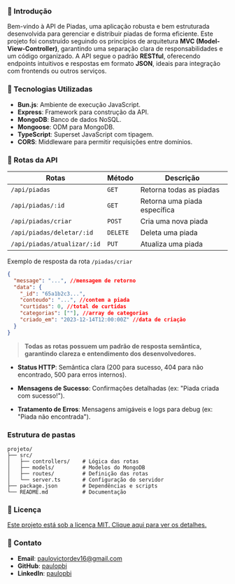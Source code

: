 ### 🧠 Introdução

Bem-vindo à API de Piadas, uma aplicação robusta e bem estruturada desenvolvida para gerenciar e distribuir piadas de forma eficiente. Este projeto foi construído seguindo os princípios de arquitetura **MVC (Model-View-Controller)**, garantindo uma separação clara de responsabilidades e um código organizado. A API segue o padrão **RESTful**, oferecendo endpoints intuitivos e respostas em formato **JSON**, ideais para integração com frontends ou outros serviços.

### 🚀 Tecnologias Utilizadas

- **Bun.js**: Ambiente de execução JavaScript.
- **Express**: Framework para construção da API.
- **MongoDB**: Banco de dados NoSQL.
- **Mongoose**: ODM para MongoDB.
- **TypeScript**: Superset JavaScript com tipagem.
- **CORS**: Middleware para permitir requisições entre domínios.

### 📡 Rotas da API

| Rotas                       | Método   | Descrição                    |
| --------------------------- | -------- | ---------------------------- |
| `/api/piadas`               | `GET`    | Retorna todas as piadas      |
| `/api/piadas/:id`           | `GET`    | Retorna uma piada específica |
| `/api/piadas/criar`         | `POST`   | Cria uma nova piada          |
| `/api/piadas/deletar/:id`   | `DELETE` | Deleta uma piada             |
| `/api/piadas/atualizar/:id` | `PUT`    | Atualiza uma piada           |

Exemplo de resposta da rota `/piadas/criar`

```json
{
  "message": "...", //mensagem de retorno
  "data": {
    "_id": "65a1b2c3...",
    "conteudo": "...", //contem a piada
    "curtidas": 0, //total de curtidas
    "categorias": [""], //array de categorias
    "criado_em": "2023-12-14T12:00:00Z" //data de criação
  }
}
```

> **Todas as rotas possuem um padrão de resposta semântica, garantindo clareza e entendimento dos desenvolvedores.**

- **Status HTTP**: Semântica clara (200 para sucesso, 404 para não encontrado, 500 para erros internos).

- **Mensagens de Sucesso**: Confirmações detalhadas (ex: "Piada criada com sucesso!").

- **Tratamento de Erros**: Mensagens amigáveis e logs para debug (ex: "Piada não encontrada").

### Estrutura de pastas

```textplain
projeto/
├── src/
│   ├── controllers/    # Lógica das rotas
│   ├── models/         # Modelos do MongoDB
│   ├── routes/         # Definição das rotas
│   └── server.ts       # Configuração do servidor
├── package.json        # Dependências e scripts
└── README.md           # Documentação
```

### 📄 Licença

[Este projeto está sob a licença MIT. Clique aqui para ver os detalhes.](./LICENSE)

### 📩 Contato

- **Email**: [paulovictordev16@gmail.com](mailto:paulovictordev16@gmail.com)
- **GitHub**: [paulopbi](https://github.com/paulopbi)
- **LinkedIn**: [paulopbi](https://www.linkedin.com/in/paulopbi/)

